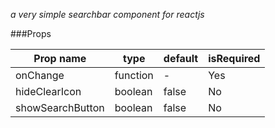 *a very simple searchbar component for reactjs*

###Props

Prop name | type | default | isRequired
--------- | ---- | -------- |---------
onChange | function | -  | Yes 
hideClearIcon | boolean | false | No 
showSearchButton | boolean | false | No 
